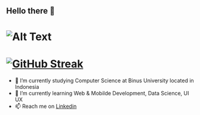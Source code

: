 ## Hello there 👋

<!-- ![Alt Text](https://media.giphy.com/media/13Uqp5IGFpmDle/giphy.gif) -->
![Alt Text](https://media.giphy.com/media/12mRllHWXpt4M8/giphy.gif)
======
[![GitHub Streak](https://github-readme-streak-stats.herokuapp.com/?user=frdmn12&theme=dark)](https://git.io/streak-stats)
======
- 🔭 I’m currently studying Computer Science at Binus University located in Indonesia
- 🌱 I’m currently learning Web & Mobilde Development, Data Science, UI UX
- 📫 Reach me on [Linkedin](linkedin.com/in/bayu-ferdiman)



<!--
**frdmn12/frdmn12** is a ✨ _special_ ✨ repository because its `README.md` (this file) appears on your GitHub profile.

Here are some ideas to get you started:

- 🔭 I’m currently working on ...
- 🌱 I’m currently learning ...
- 👯 I’m looking to collaborate on ...
- 🤔 I’m looking for help with ...
- 💬 Ask me about ...
- 📫 How to reach me: ...
- 😄 Pronouns: ...
- ⚡ Fun fact: ...
-->
